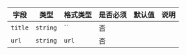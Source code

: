 | 字段 | 类型 | 格式类型 | 是否必须 | 默认值 | 说明 |
|---|---|---|---|---|---|
| `title` | `string` | `` | 否 |  |
| `url` | `string` | `url` | 否 |  |
